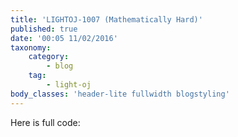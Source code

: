 ```yaml
---
title: 'LIGHTOJ-1007 (Mathematically Hard)'
published: true
date: '00:05 11/02/2016'
taxonomy:
    category:
        - blog
    tag:
        - light-oj
body_classes: 'header-lite fullwidth blogstyling'
---
```


Here is full code:

```cpp

```